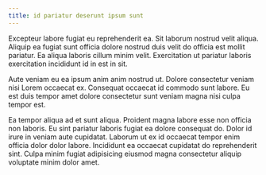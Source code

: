```yaml
---
title: id pariatur deserunt ipsum sunt
---
```


Excepteur labore fugiat eu reprehenderit ea. Sit laborum nostrud velit aliqua. Aliquip ea fugiat sunt officia dolore nostrud duis velit do officia est mollit pariatur. Ea aliqua laboris cillum minim velit. Exercitation ut pariatur laboris exercitation incididunt id in est in sit.

Aute veniam eu ea ipsum anim anim nostrud ut. Dolore consectetur veniam nisi Lorem occaecat ex. Consequat occaecat id commodo sunt labore. Eu est duis tempor amet dolore consectetur sunt veniam magna nisi culpa tempor est.

Ea tempor aliqua ad et sunt aliqua. Proident magna labore esse non officia non laboris. Eu sint pariatur laboris fugiat ea dolore consequat do. Dolor id irure in veniam aute cupidatat. Laborum ut ex id occaecat tempor enim officia dolor dolor labore. Incididunt ea occaecat cupidatat do reprehenderit sint. Culpa minim fugiat adipisicing eiusmod magna consectetur aliquip voluptate minim dolor amet.